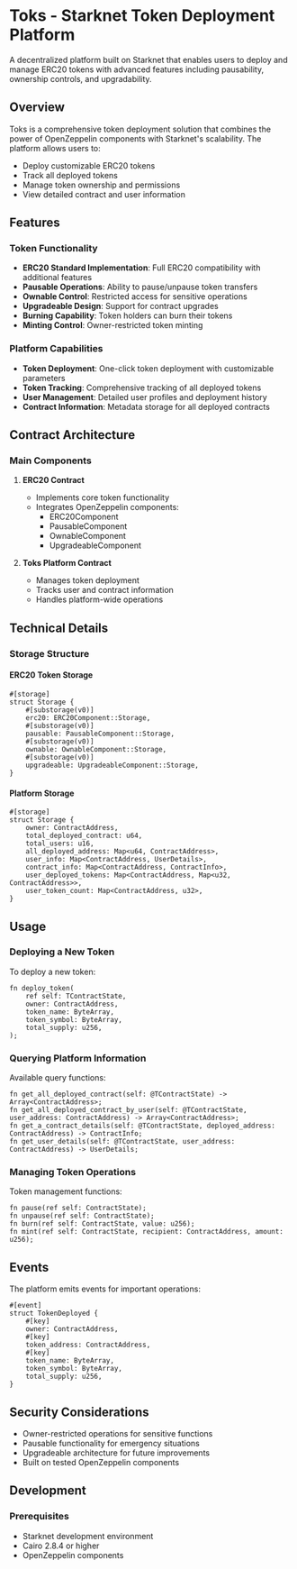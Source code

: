 # Toks - Starknet Token Deployment Platform

A decentralized platform built on Starknet that enables users to deploy and manage ERC20 tokens with advanced features including pausability, ownership controls, and upgradability.

## Overview

Toks is a comprehensive token deployment solution that combines the power of OpenZeppelin components with Starknet's scalability. The platform allows users to:

- Deploy customizable ERC20 tokens
- Track all deployed tokens
- Manage token ownership and permissions
- View detailed contract and user information

## Features

### Token Functionality
- **ERC20 Standard Implementation**: Full ERC20 compatibility with additional features
- **Pausable Operations**: Ability to pause/unpause token transfers
- **Ownable Control**: Restricted access for sensitive operations
- **Upgradeable Design**: Support for contract upgrades
- **Burning Capability**: Token holders can burn their tokens
- **Minting Control**: Owner-restricted token minting

### Platform Capabilities
- **Token Deployment**: One-click token deployment with customizable parameters
- **Token Tracking**: Comprehensive tracking of all deployed tokens
- **User Management**: Detailed user profiles and deployment history
- **Contract Information**: Metadata storage for all deployed contracts

## Contract Architecture

### Main Components

1. **ERC20 Contract**
   - Implements core token functionality
   - Integrates OpenZeppelin components:
     - ERC20Component
     - PausableComponent
     - OwnableComponent
     - UpgradeableComponent

2. **Toks Platform Contract**
   - Manages token deployment
   - Tracks user and contract information
   - Handles platform-wide operations

## Technical Details

### Storage Structure

#### ERC20 Token Storage
```cairo
#[storage]
struct Storage {
    #[substorage(v0)]
    erc20: ERC20Component::Storage,
    #[substorage(v0)]
    pausable: PausableComponent::Storage,
    #[substorage(v0)]
    ownable: OwnableComponent::Storage,
    #[substorage(v0)]
    upgradeable: UpgradeableComponent::Storage,
}
```

#### Platform Storage
```cairo
#[storage]
struct Storage {
    owner: ContractAddress,
    total_deployed_contract: u64,
    total_users: u16,
    all_deployed_address: Map<u64, ContractAddress>,
    user_info: Map<ContractAddress, UserDetails>,
    contract_info: Map<ContractAddress, ContractInfo>,
    user_deployed_tokens: Map<ContractAddress, Map<u32, ContractAddress>>, 
    user_token_count: Map<ContractAddress, u32>, 
}
```

## Usage

### Deploying a New Token

To deploy a new token:

```cairo
fn deploy_token(
    ref self: TContractState, 
    owner: ContractAddress, 
    token_name: ByteArray, 
    token_symbol: ByteArray, 
    total_supply: u256,
);
```

### Querying Platform Information

Available query functions:
```cairo
fn get_all_deployed_contract(self: @TContractState) -> Array<ContractAddress>;
fn get_all_deployed_contract_by_user(self: @TContractState, user_address: ContractAddress) -> Array<ContractAddress>;
fn get_a_contract_details(self: @TContractState, deployed_address: ContractAddress) -> ContractInfo;
fn get_user_details(self: @TContractState, user_address: ContractAddress) -> UserDetails;
```

### Managing Token Operations

Token management functions:
```cairo
fn pause(ref self: ContractState);
fn unpause(ref self: ContractState);
fn burn(ref self: ContractState, value: u256);
fn mint(ref self: ContractState, recipient: ContractAddress, amount: u256);
```

## Events

The platform emits events for important operations:

```cairo
#[event]
struct TokenDeployed {
    #[key]
    owner: ContractAddress,
    #[key]
    token_address: ContractAddress,
    #[key]
    token_name: ByteArray,
    token_symbol: ByteArray,
    total_supply: u256,
}
```

## Security Considerations

- Owner-restricted operations for sensitive functions
- Pausable functionality for emergency situations
- Upgradeable architecture for future improvements
- Built on tested OpenZeppelin components

## Development

### Prerequisites
- Starknet development environment
- Cairo 2.8.4 or higher
- OpenZeppelin components




